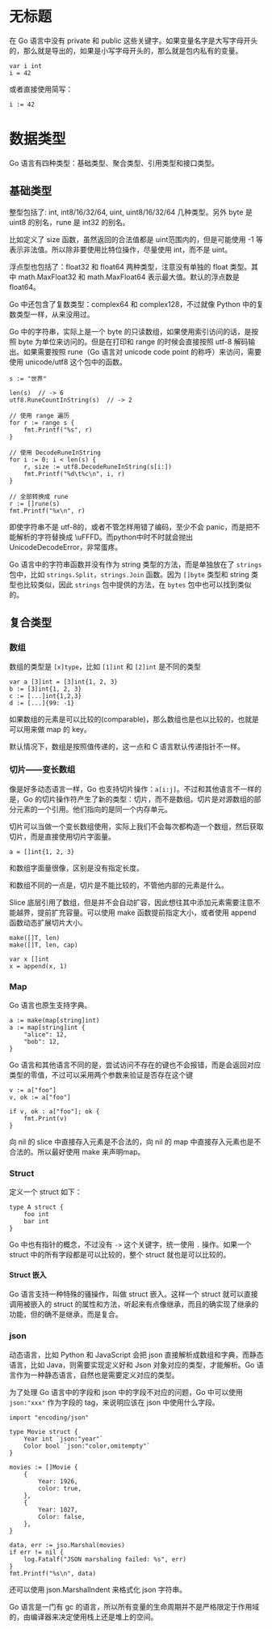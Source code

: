 # 无标题

<!--
ID: 90bb91ba-48e7-4a05-b601-b40fee5692b8
Status: draft
Date: 2020-07-29T20:15:59
Modified: 2020-07-29T20:15:59
wp_id: 1125
-->

在 Go 语言中没有 private 和 public 这些关键字。如果变量名字是大写字母开头的，那么就是导出的，如果是小写字母开头的，那么就是包内私有的变量。

```
var i int
i = 42
```

或者直接使用简写：

```
i := 42
```

# 数据类型

Go 语言有四种类型：基础类型、聚合类型、引用类型和接口类型。

## 基础类型

整型包括了: int, int8/16/32/64, uint, uint8/16/32/64 几种类型。另外 byte 是 uint8 的别名，rune 是 int32 的别名。

比如定义了 size 函数，虽然返回的合法值都是 uint范围内的，但是可能使用 -1 等表示非法值。所以除非要使用比特位操作，尽量使用 int，而不是 uint。

浮点型也包括了：float32 和 float64 两种类型，注意没有单独的 float 类型。其中 math.MaxFloat32 和 math.MaxFloat64 表示最大值。默认的浮点数是 float64。

Go 中还包含了复数类型：complex64 和 complex128，不过就像 Python 中的复数类型一样，从来没用过。

Go 中的字符串，实际上是一个 byte 的只读数组，如果使用索引访问的话，是按照 byte 为单位来访问的。但是在打印和 range 的时候会直接按照 utf-8 解码输出。如果需要按照 rune（Go 语言对 unicode code point 的称呼）来访问，需要使用 unicode/utf8 这个包中的函数。

```
s := "世界"

len(s)  // -> 6
utf8.RuneCountInString(s)  // -> 2

// 使用 range 遍历
for r := range s {
    fmt.Printf("%s", r)
}

// 使用 DecodeRuneInString
for i := 0; i < len(s) {
    r, size := utf8.DecodeRuneInString(s[i:])
    fmt.Printf("%d\t%c\n", i, r)
}

// 全部转换成 rune
r := []rune(s)
fmt.Printf("%x\n", r)
```

即使字符串不是 utf-8的，或者不管怎样用错了编码，至少不会 panic，而是把不能解析的字符替换成 \uFFFD。而python中时不时就会抛出UnicodeDecodeError，非常蛋疼。

Go 语言中的字符串函数并没有作为 string 类型的方法，而是单独放在了 `strings` 包中，比如 `strings.Split`，`strings.Join` 函数。因为 `[]byte` 类型和 string 类型也比较类似，因此 `strings` 包中提供的方法，在 `bytes` 包中也可以找到类似的。

## 复合类型

### 数组

数组的类型是 `[x]type`，比如 `[1]int` 和 `[2]int` 是不同的类型

```
var a [3]int = [3]int{1, 2, 3}
b := [3]int{1, 2, 3}
c := [...]int{1,2,3}
d := [...]{99: -1}
```

如果数组的元素是可以比较的(comparable)，那么数组也是也以比较的，也就是可以用来做 map 的 key。

默认情况下，数组是按照值传递的，这一点和 C 语言默认传递指针不一样。

### 切片——变长数组

像是好多动态语言一样，Go 也支持切片操作：`a[i:j]`。不过和其他语言不一样的是，Go 的切片操作符产生了新的类型：切片，而不是数组。切片是对源数组的部分元素的一个引用。他们指向的是同一个内存单元。

切片可以当做一个变长数组使用，实际上我们不会每次都构造一个数组，然后获取切片，而是直接使用切片字面量。

```
a = []int{1, 2, 3}
```

和数组字面量很像，区别是没有指定长度。

和数组不同的一点是，切片是不能比较的，不管他内部的元素是什么。

Slice 底层引用了数组，但是并不会自动扩容，因此想往其中添加元素需要注意不能越界，提前扩充容量。可以使用 make 函数提前指定大小，或者使用 append 函数动态扩展切片大小。

```
make([]T, len)
make([]T, len, cap)
```
```
var x []int
x = append(x, 1)
```

### Map

Go 语言也原生支持字典。

```
a := make(map[string]int)
a := map[string]int {
    "alice": 12,
    "bob": 12,
}
```

Go 语言和其他语言不同的是，尝试访问不存在的键也不会报错，而是会返回对应类型的零值，不过可以采用两个参数来验证是否存在这个键

```
v := a["foo"]
v, ok := a["foo"]

if v, ok : a["foo"]; ok {
    fmt.Print(v)
}
```

向 nil 的 slice 中直接存入元素是不合法的，向 nil 的 map 中直接存入元素也是不合法的。所以最好使用 make 来声明map。

### Struct

定义一个 struct 如下：

```
type A struct {
    foo int
    bar int
}
```

Go 中也有指针的概念，不过没有 `->` 这个关键字，统一使用 `.` 操作。如果一个 struct 中的所有字段都是可以比较的，整个 struct 就也是可以比较的。

####  Struct 嵌入

Go 语言支持一种特殊的骚操作，叫做 struct 嵌入。这样一个 struct 就可以直接调用被嵌入的 struct 的属性和方法，听起来有点像继承，而且的确实现了继承的功能，但的确不是继承，而是复合。

### json

动态语言，比如 Python 和 JavaScript 会把 json 直接解析成数组和字典，而静态语言，比如 Java，则需要实现定义好和 Json 对象对应的类型，才能解析。Go 语言作为一种静态语言，自然也是需要定义对应的类型。

为了处理 Go 语言中的字段和 json 中的字段不对应的问题，Go 中可以使用 `json:"xxx"`
作为字段的 tag，来说明应该在 json 中使用什么字段。

```
import "encoding/json"

type Movie struct {
    Year int `json:"year"`
    Color bool `json:"color,omitempty"`
}

movies := []Movie {
    {
        Year: 1926,
        color: true,
    },
    {
        Year: 1027,
        Color: false,
    },
}

data, err := jso.Marshal(movies)
if err != nil {
    log.Fatalf("JSON marshaling failed: %s", err)
}
fmt.Printf("%s\n", data)
```

还可以使用 json.MarshalIndent 来格式化 json 字符串。


Go 语言是一门有 gc 的语言，所以所有变量的生命周期并不是严格限定于作用域的，由编译器来决定使用栈上还是堆上的空间。
